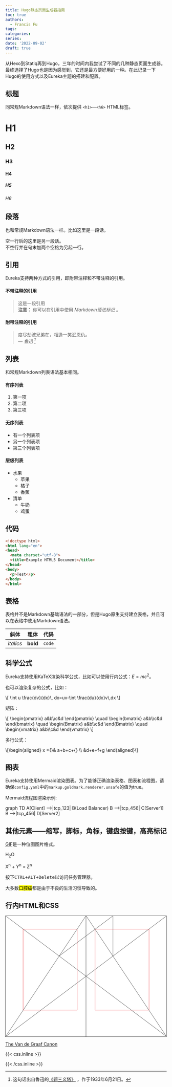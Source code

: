 ```yaml
---
title: Hugo静态页面生成器指南
toc: true
authors:
  - Francis Fu
tags:
categories:
series:
date: '2022-09-02'
draft: true
---
```


从Hexo到Statiq再到Hugo，三年的时间内我尝试了不同的几种静态页面生成器。最终选择了Hugo也是因为感觉到，它还是最方便好用的一种。在此记录一下Hugo的使用方式以及Eureka主题的搭建和配置。

<!--more-->

## 标题

同常规Markdown语法一样，依次提供 `<h1>`—`<h6>` HTML标签。

# H1
## H2
### H3
#### H4
##### H5
###### H6

## 段落

也和常规Markdown语法一样。比如这里是一段话。

空一行后的这里是另一段话。  
不空行并在句末加两个空格为另起一行。

## 引用

Eureka支持两种方式的引用，即附带注释和不带注释的引用。

#### 不带注释的引用

> 这是一段引用  
> **注意：** 你可以在引用中使用 *Markdown语法标记* 。

#### 附带注释的引用

> 度尽劫波兄弟在，相逢一笑泯恩仇。<br>
> — <cite>鲁迅 [^1]</cite>

[^1]: 这句话出自鲁迅的[《题三义塔》](https://so.gushiwen.cn/shiwenv_7917bc0ef7c4.aspx) ，作于1933年6月21日。

## 列表

和常规Markdown列表语法基本相同。

#### 有序列表

1. 第一项
2. 第二项
3. 第三项

#### 无序列表

* 有一个列表项
* 另一个列表项
* 第三个列表项

#### 层级列表

* 水果
  * 苹果
  * 橘子
  * 香蕉
* 清单
  * 牛奶
  * 鸡蛋

## 代码

```html
<!doctype html>
<html lang="en">
<head>
  <meta charset="utf-8">
  <title>Example HTML5 Document</title>
</head>
<body>
  <p>Test</p>
</body>
</html>
```

## 表格

表格并不是Markdown基础语法的一部分，但是Hugo原生支持建立表格，并且可以在表格中使用Markdown语法。

| 斜体       | 粗体     | 代码    |
| --------  | -------- | ------ |
| *italics* | **bold** | `code` |

## 科学公式

Eureka支持使用KaTeX渲染科学公式，比如可以使用行内公式：$E=mc^2$。

也可以渲染复杂的公式，比如：

<div>
\[ \int u \frac{dv}{dx}\, dx=uv-\int \frac{du}{dx}v\,dx \]
</div>


矩阵：

<div>
\[ \begin{pmatrix} a&b\\c&d \end{pmatrix} \quad
\begin{bmatrix} a&b\\c&d \end{bmatrix} \quad
\begin{Bmatrix} a&b\\c&d \end{Bmatrix} \quad
\begin{vmatrix} a&b\\c&d \end{vmatrix} \]
</div>

多行公式：

<div>
\[\begin{aligned}
x ={}& a+b+c+{} \\
&d+e+f+g
\end{aligned}\]
</div>

## 图表

Eureka支持使用Mermaid渲染图表。为了能够正确渲染表格、图表和流程图，请确保`config.yaml`中的`markup.goldmark.renderer.unsafe`的值为true。

Mermaid流程图渲染示例:

<div class="mermaid">
  graph TD
  A[Client] -->|tcp_123| B(Load Balancer)
  B -->|tcp_456| C[Server1]
  B -->|tcp_456| D[Server2]
</div>

## 其他元素——缩写，脚标，角标，键盘按键，高亮标记

<abbr title="Graphics Interchange Format">GIF</abbr>是一种位图图片格式。

H<sub>2</sub>O

X<sup>n</sup> + Y<sup>n</sup> = Z<sup>n</sup>

按下<kbd><kbd>CTRL</kbd>+<kbd>ALT</kbd>+<kbd>Delete</kbd></kbd>以访问任务管理器。

大多数<mark>口腔癌</mark>都是由于不良的生活习惯导致的。

## 行内HTML和CSS

<svg class="canon" xmlns="http://www.w3.org/2000/svg" overflow="visible" viewBox="0 0 496 373" height="373" width="496"><g fill="none"><path stroke="#000" stroke-width=".75" d="M.599 372.348L495.263 1.206M.312.633l494.95 370.853M.312 372.633L247.643.92M248.502.92l246.76 370.566M330.828 123.869V1.134M330.396 1.134L165.104 124.515"></path><path stroke="#ED1C24" stroke-width=".75" d="M275.73 41.616h166.224v249.05H275.73zM54.478 41.616h166.225v249.052H54.478z"></path><path stroke="#000" stroke-width=".75" d="M.479.375h495v372h-495zM247.979.875v372"></path><ellipse cx="498.729" cy="177.625" rx=".75" ry="1.25"></ellipse><ellipse cx="247.229" cy="377.375" rx=".75" ry="1.25"></ellipse></g></svg>

[The Van de Graaf Canon](https://en.wikipedia.org/wiki/Canons_of_page_construction#Van_de_Graaf_canon)

{{< css.inline >}}
<style>
.canon { background: white; width: 100%; height: auto; }
</style>
{{< /css.inline >}}
